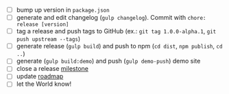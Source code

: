 * [ ] bump up version in `package.json`
* [ ] generate and edit changelog (`gulp changelog`). Commit with `chore: release [version]`
* [ ] tag a release and push tags to GitHub (ex.: `git tag 1.0.0-alpha.1`, `git push upstream --tags`)
* [ ] generate release (`gulp build`) and push to npm (`cd dist`, `npm publish`, `cd ..`)
* [ ] generate (`gulp build:demo`) and push (`gulp demo-push`) demo site 
* [ ] close a release [milestone](https://github.com/ng-bootstrap/ng-bootstrap/milestones)
* [ ] update [roadmap](https://github.com/ng-bootstrap/ng-bootstrap/wiki/Roadmap)
* [ ] let the World know!